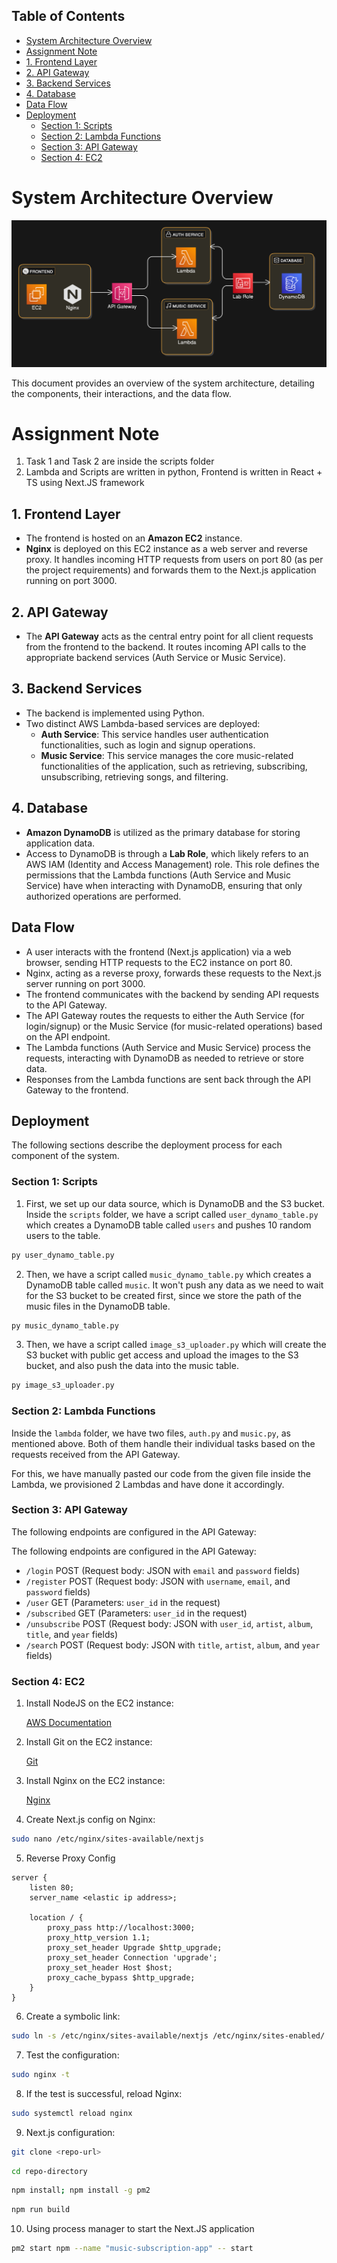 ## Table of Contents

- [System Architecture Overview](#system-architecture-overview)
- [Assignment Note](#assignment-note)
- [1. Frontend Layer](#1-frontend-layer)
- [2. API Gateway](#2-api-gateway)
- [3. Backend Services](#3-backend-services)
- [4. Database](#4-database)
- [Data Flow](#data-flow)
- [Deployment](#deployment)
  - [Section 1: Scripts](#section-1-scripts)
  - [Section 2: Lambda Functions](#section-2-lambda-functions)
  - [Section 3: API Gateway](#section-3-api-gateway)
  - [Section 4: EC2](#section-4-ec2)

# System Architecture Overview

![Architecture](./images/architecture.png)

This document provides an overview of the system architecture, detailing the components, their interactions, and the data flow.

# Assignment Note
1. Task 1 and Task 2 are inside the scripts folder
2. Lambda and Scripts are written in python, Frontend is written in React + TS using Next.JS framework

## 1. Frontend Layer

- The frontend is hosted on an **Amazon EC2** instance.
- **Nginx** is deployed on this EC2 instance as a web server and reverse proxy. It handles incoming HTTP requests from users on port 80 (as per the project requirements) and forwards them to the Next.js application running on port 3000.

## 2. API Gateway

- The **API Gateway** acts as the central entry point for all client requests from the frontend to the backend. It routes incoming API calls to the appropriate backend services (Auth Service or Music Service).

## 3. Backend Services

- The backend is implemented using Python.
- Two distinct AWS Lambda-based services are deployed:
  - **Auth Service**: This service handles user authentication functionalities, such as login and signup operations.
  - **Music Service**: This service manages the core music-related functionalities of the application, such as retrieving, subscribing, unsubscribing, retrieving songs, and filtering.

## 4. Database

- **Amazon DynamoDB** is utilized as the primary database for storing application data.
- Access to DynamoDB is through a **Lab Role**, which likely refers to an AWS IAM (Identity and Access Management) role. This role defines the permissions that the Lambda functions (Auth Service and Music Service) have when interacting with DynamoDB, ensuring that only authorized operations are performed.

## Data Flow

- A user interacts with the frontend (Next.js application) via a web browser, sending HTTP requests to the EC2 instance on port 80.
- Nginx, acting as a reverse proxy, forwards these requests to the Next.js server running on port 3000.
- The frontend communicates with the backend by sending API requests to the API Gateway.
- The API Gateway routes the requests to either the Auth Service (for login/signup) or the Music Service (for music-related operations) based on the API endpoint.
- The Lambda functions (Auth Service and Music Service) process the requests, interacting with DynamoDB as needed to retrieve or store data.
- Responses from the Lambda functions are sent back through the API Gateway to the frontend.

## Deployment

The following sections describe the deployment process for each component of the system.

### Section 1: Scripts

1.  First, we set up our data source, which is DynamoDB and the S3 bucket.
    Inside the `scripts` folder, we have a script called `user_dynamo_table.py` which creates a DynamoDB table called `users` and pushes 10 random users to the table.

```bash
py user_dynamo_table.py
```

2.  Then, we have a script called `music_dynamo_table.py` which creates a DynamoDB table called `music`. It won't push any data as we need to wait for the S3 bucket to be created first, since we store the path of the music files in the DynamoDB table.

```bash
py music_dynamo_table.py
```

3.  Then, we have a script called `image_s3_uploader.py` which will create the S3 bucket with public get access and upload the images to the S3 bucket, and also push the data into the music table.

```bash
py image_s3_uploader.py
```

### Section 2: Lambda Functions

Inside the `lambda` folder, we have two files, `auth.py` and `music.py`, as mentioned above. Both of them handle their individual tasks based on the requests received from the API Gateway.

For this, we have manually pasted our code from the given file inside the Lambda, we provisioned 2 Lambdas and have done it accordingly.

### Section 3: API Gateway

The following endpoints are configured in the API Gateway:

The following endpoints are configured in the API Gateway:

- `/login` POST (Request body: JSON with `email` and `password` fields)
- `/register` POST (Request body: JSON with `username`, `email`, and `password` fields)
- `/user` GET (Parameters: `user_id` in the request)
- `/subscribed` GET (Parameters: `user_id` in the request)
- `/unsubscribe` POST (Request body: JSON with `user_id`, `artist`, `album`, `title`, and `year` fields)
- `/search` POST (Request body: JSON with `title`, `artist`, `album`, and `year` fields)

### Section 4: EC2

1.  Install NodeJS on the EC2 instance:

    [AWS Documentation](https://docs.aws.amazon.com/sdk-for-javascript/v2/developer-guide/setting-up-node-on-ec2-instance.html)

2.  Install Git on the EC2 instance:

    [Git](https://srinirallabandi.medium.com/install-and-configure-git-in-linux-ec2-instance-41cb5921fbf3)

3.  Install Nginx on the EC2 instance:

    [Nginx](https://ubuntu.com/tutorials/install-and-configure-nginx#2-installing-nginx)

4.  Create Next.js config on Nginx:

```bash
sudo nano /etc/nginx/sites-available/nextjs
```

5. Reverse Proxy Config
```nginx
server {
    listen 80;
    server_name <elastic ip address>;

    location / {
        proxy_pass http://localhost:3000;
        proxy_http_version 1.1;
        proxy_set_header Upgrade $http_upgrade;
        proxy_set_header Connection 'upgrade';
        proxy_set_header Host $host;
        proxy_cache_bypass $http_upgrade;
    }
}
```

6. Create a symbolic link:

```bash
sudo ln -s /etc/nginx/sites-available/nextjs /etc/nginx/sites-enabled/
```

7. Test the configuration:

```bash
sudo nginx -t
```

8. If the test is successful, reload Nginx:

```bash
sudo systemctl reload nginx
```

9.  Next.js configuration:
```bash
git clone <repo-url>
```

```bash
cd repo-directory
```

```bash
npm install; npm install -g pm2
```

```bash
npm run build
```
10. Using process manager to start the Next.JS application
```bash
pm2 start npm --name "music-subscription-app" -- start
```
